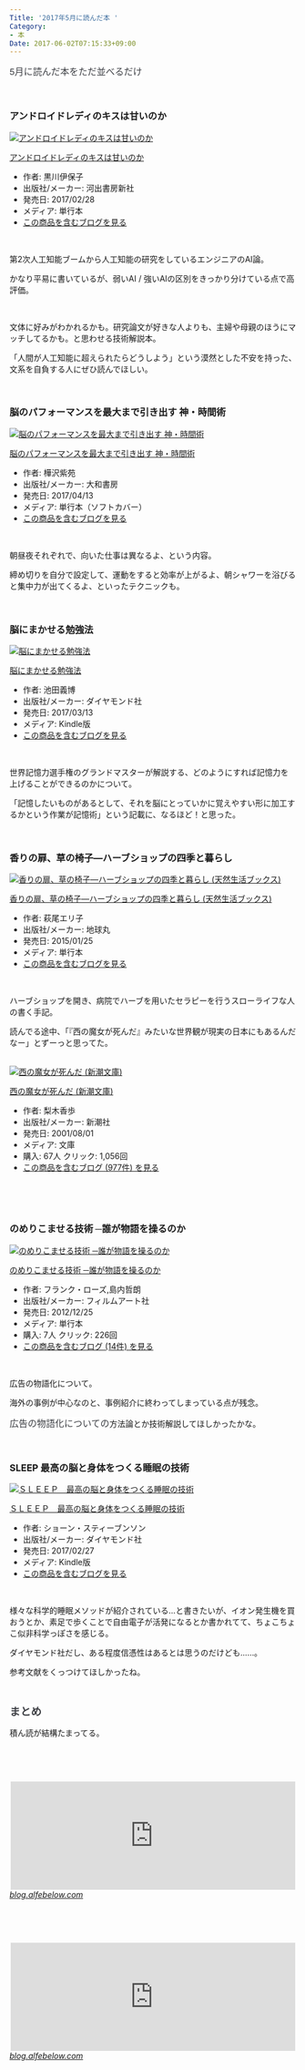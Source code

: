 ```yaml
---
Title: '2017年5月に読んだ本 '
Category:
- 本
Date: 2017-06-02T07:15:33+09:00
---
```


<p><span style="color: #3d3f44; font-family: 'Helvetica Neue', Helvetica, Arial, 'ヒラギノ角ゴ Pro W3', 'Hiragino Kaku Gothic Pro', メイリオ, Meiryo, 'ＭＳ Ｐゴシック', 'MS PGothic', sans-serif; font-size: 16px; font-style: normal; font-variant-ligatures: normal; font-variant-caps: normal; font-weight: normal; letter-spacing: normal; orphans: 2; text-align: start; text-indent: 0px; text-transform: none; white-space: normal; widows: 2; word-spacing: 0px; -webkit-text-stroke-width: 0px; background-color: #ffffff; text-decoration-style: initial; text-decoration-color: initial; display: inline !important; float: none;">5月に読んだ本をただ並べるだけ</span></p>
<p> </p>

### アンドロイドレディのキスは甘いのか

<div class="freezed">
<div class="external-link-detail"><a href="http://www.amazon.co.jp/exec/obidos/ASIN/4309247954/ab1025-22/"><img class="external-link-detail-image" title="アンドロイドレディのキスは甘いのか" src="https://images-fe.ssl-images-amazon.com/images/I/41Rwb3rY%2BNL._SL160_.jpg" alt="アンドロイドレディのキスは甘いのか" /></a>
<div class="external-link-detail-info">
<p class="external-link-detail-title"><a href="http://www.amazon.co.jp/exec/obidos/ASIN/4309247954/ab1025-22/">アンドロイドレディのキスは甘いのか</a></p>
<ul>
<li><span class="external-link-detail-label">作者:</span> 黒川伊保子</li>
<li><span class="external-link-detail-label">出版社/メーカー:</span> 河出書房新社</li>
<li><span class="external-link-detail-label">発売日:</span> 2017/02/28</li>
<li><span class="external-link-detail-label">メディア:</span> 単行本</li>
<li><a href="http://d.hatena.ne.jp/asin/4309247954/ab1025-22" target="_blank">この商品を含むブログを見る</a></li>
</ul>
</div>
<div class="external-link-detail-foot"> </div>
</div>
</div>
<p>第2次人工知能ブームから人工知能の研究をしているエンジニアのAI論。</p>
<p>かなり平易に書いているが、弱いAI / 強いAIの区別をきっかり分けている点で高評価。</p>
<p> </p>
<p>文体に好みがわかれるかも。研究論文が好きな人よりも、主婦や母親のほうにマッチしてるかも。と思わせる技術解説本。</p>
<p>「人間が人工知能に超えられたらどうしよう」という漠然とした不安を持った、文系を自負する人にぜひ読んでほしい。</p>
<p> </p>

### 脳のパフォーマンスを最大まで引き出す 神・時間術

<div class="freezed">
<div class="external-link-detail"><a href="http://www.amazon.co.jp/exec/obidos/ASIN/4479795820/ab1025-22/"><img class="external-link-detail-image" title="脳のパフォーマンスを最大まで引き出す 神・時間術" src="https://images-fe.ssl-images-amazon.com/images/I/51Y2i3P1aAL._SL160_.jpg" alt="脳のパフォーマンスを最大まで引き出す 神・時間術" /></a>
<div class="external-link-detail-info">
<p class="external-link-detail-title"><a href="http://www.amazon.co.jp/exec/obidos/ASIN/4479795820/ab1025-22/">脳のパフォーマンスを最大まで引き出す 神・時間術</a></p>
<ul>
<li><span class="external-link-detail-label">作者:</span> 樺沢紫苑</li>
<li><span class="external-link-detail-label">出版社/メーカー:</span> 大和書房</li>
<li><span class="external-link-detail-label">発売日:</span> 2017/04/13</li>
<li><span class="external-link-detail-label">メディア:</span> 単行本（ソフトカバー）</li>
<li><a href="http://d.hatena.ne.jp/asin/4479795820/ab1025-22" target="_blank">この商品を含むブログを見る</a></li>
</ul>
</div>
<div class="external-link-detail-foot"> </div>
</div>
</div>
<p>朝昼夜それぞれで、向いた仕事は異なるよ、という内容。</p>
<p>締め切りを自分で設定して、運動をすると効率が上がるよ、朝シャワーを浴びると集中力が出てくるよ、といったテクニックも。</p>
<p> </p>

### 脳にまかせる勉強法

<div class="freezed">
<div class="external-link-detail"><a href="http://www.amazon.co.jp/exec/obidos/ASIN/B06XFPHJ4B/ab1025-22/"><img class="external-link-detail-image" title="脳にまかせる勉強法" src="https://images-fe.ssl-images-amazon.com/images/I/515k3nKjeTL._SL160_.jpg" alt="脳にまかせる勉強法" /></a>
<div class="external-link-detail-info">
<p class="external-link-detail-title"><a href="http://www.amazon.co.jp/exec/obidos/ASIN/B06XFPHJ4B/ab1025-22/">脳にまかせる勉強法</a></p>
<ul>
<li><span class="external-link-detail-label">作者:</span> 池田義博</li>
<li><span class="external-link-detail-label">出版社/メーカー:</span> ダイヤモンド社</li>
<li><span class="external-link-detail-label">発売日:</span> 2017/03/13</li>
<li><span class="external-link-detail-label">メディア:</span> Kindle版</li>
<li><a href="http://d.hatena.ne.jp/asin/B06XFPHJ4B/ab1025-22" target="_blank">この商品を含むブログを見る</a></li>
</ul>
</div>
<div class="external-link-detail-foot"> </div>
</div>
</div>
<p>世界記憶力選手権のグランドマスターが解説する、どのようにすれば記憶力を上げることができるのかについて。</p>
<p>「記憶したいものがあるとして、それを脳にとっていかに覚えやすい形に加工するかという作業が記憶術」という記載に、なるほど！と思った。</p>
<p> </p>

### 香りの扉、草の椅子―ハーブショップの四季と暮らし 

<div class="freezed">
<div class="external-link-detail"><a href="http://www.amazon.co.jp/exec/obidos/ASIN/4860674561/ab1025-22/"><img class="external-link-detail-image" title="香りの扉、草の椅子―ハーブショップの四季と暮らし (天然生活ブックス)" src="https://images-fe.ssl-images-amazon.com/images/I/516fBxqli1L._SL160_.jpg" alt="香りの扉、草の椅子―ハーブショップの四季と暮らし (天然生活ブックス)" /></a>
<div class="external-link-detail-info">
<p class="external-link-detail-title"><a href="http://www.amazon.co.jp/exec/obidos/ASIN/4860674561/ab1025-22/">香りの扉、草の椅子―ハーブショップの四季と暮らし (天然生活ブックス)</a></p>
<ul>
<li><span class="external-link-detail-label">作者:</span> 萩尾エリ子</li>
<li><span class="external-link-detail-label">出版社/メーカー:</span> 地球丸</li>
<li><span class="external-link-detail-label">発売日:</span> 2015/01/25</li>
<li><span class="external-link-detail-label">メディア:</span> 単行本</li>
<li><a href="http://d.hatena.ne.jp/asin/4860674561/ab1025-22" target="_blank">この商品を含むブログを見る</a></li>
</ul>
</div>
<div class="external-link-detail-foot"> </div>
</div>
</div>
<p>ハーブショップを開き、病院でハーブを用いたセラピーを行うスローライフな人の書く手記。</p>
<p>読んでる途中、「『西の魔女が死んだ』みたいな世界観が現実の日本にもあるんだなー」とずーっと思ってた。<br /><br /></p>
<div class="freezed">
<div class="external-link-detail"><a href="http://www.amazon.co.jp/exec/obidos/ASIN/4101253323/ab1025-22/"><img class="external-link-detail-image" title="西の魔女が死んだ (新潮文庫)" src="https://images-fe.ssl-images-amazon.com/images/I/411eu0htNhL._SL160_.jpg" alt="西の魔女が死んだ (新潮文庫)" /></a>
<div class="external-link-detail-info">
<p class="external-link-detail-title"><a href="http://www.amazon.co.jp/exec/obidos/ASIN/4101253323/ab1025-22/">西の魔女が死んだ (新潮文庫)</a></p>
<ul>
<li><span class="external-link-detail-label">作者:</span> 梨木香歩</li>
<li><span class="external-link-detail-label">出版社/メーカー:</span> 新潮社</li>
<li><span class="external-link-detail-label">発売日:</span> 2001/08/01</li>
<li><span class="external-link-detail-label">メディア:</span> 文庫</li>
<li><span class="external-link-detail-label">購入</span>: 67人 <span class="external-link-detail-label">クリック</span>: 1,056回</li>
<li><a href="http://d.hatena.ne.jp/asin/4101253323/ab1025-22" target="_blank">この商品を含むブログ (977件) を見る</a></li>
</ul>
</div>
<div class="external-link-detail-foot"> </div>
</div>
</div>
<p> </p>

### のめりこませる技術 ─誰が物語を操るのか

<div class="freezed">
<div class="external-link-detail"><a href="http://www.amazon.co.jp/exec/obidos/ASIN/4845912058/ab1025-22/"><img class="external-link-detail-image" title="のめりこませる技術 ─誰が物語を操るのか" src="https://images-fe.ssl-images-amazon.com/images/I/61Akey5H0HL._SL160_.jpg" alt="のめりこませる技術 ─誰が物語を操るのか" /></a>
<div class="external-link-detail-info">
<p class="external-link-detail-title"><a href="http://www.amazon.co.jp/exec/obidos/ASIN/4845912058/ab1025-22/">のめりこませる技術 ─誰が物語を操るのか</a></p>
<ul>
<li><span class="external-link-detail-label">作者:</span> フランク・ローズ,島内哲朗</li>
<li><span class="external-link-detail-label">出版社/メーカー:</span> フィルムアート社</li>
<li><span class="external-link-detail-label">発売日:</span> 2012/12/25</li>
<li><span class="external-link-detail-label">メディア:</span> 単行本</li>
<li><span class="external-link-detail-label">購入</span>: 7人 <span class="external-link-detail-label">クリック</span>: 226回</li>
<li><a href="http://d.hatena.ne.jp/asin/4845912058/ab1025-22" target="_blank">この商品を含むブログ (14件) を見る</a></li>
</ul>
</div>
<div class="external-link-detail-foot"> </div>
</div>
</div>
<p>広告の物語化について。</p>
<p>海外の事例が中心なのと、事例紹介に終わってしまっている点が残念。</p>
<p><span style="color: #3d3f44; font-family: 'Helvetica Neue', Helvetica, Arial, 'ヒラギノ角ゴ Pro W3', 'Hiragino Kaku Gothic Pro', メイリオ, Meiryo, 'ＭＳ Ｐゴシック', 'MS PGothic', sans-serif; font-size: 16px; font-style: normal; font-variant-ligatures: normal; font-variant-caps: normal; font-weight: normal; letter-spacing: normal; orphans: 2; text-align: start; text-indent: 0px; text-transform: none; white-space: normal; widows: 2; word-spacing: 0px; -webkit-text-stroke-width: 0px; background-color: #ffffff; text-decoration-style: initial; text-decoration-color: initial; display: inline !important; float: none;">広告の物語化についての</span>方法論とか技術解説してほしかったかな。</p>
<p> </p>

### SLEEP 最高の脳と身体をつくる睡眠の技術

<div class="freezed">
<div class="external-link-detail"><a href="http://www.amazon.co.jp/exec/obidos/ASIN/B06W9P5NND/ab1025-22/"><img class="external-link-detail-image" title="ＳＬＥＥＰ　最高の脳と身体をつくる睡眠の技術" src="https://images-fe.ssl-images-amazon.com/images/I/517uSDihzxL._SL160_.jpg" alt="ＳＬＥＥＰ　最高の脳と身体をつくる睡眠の技術" /></a>
<div class="external-link-detail-info">
<p class="external-link-detail-title"><a href="http://www.amazon.co.jp/exec/obidos/ASIN/B06W9P5NND/ab1025-22/">ＳＬＥＥＰ　最高の脳と身体をつくる睡眠の技術</a></p>
<ul>
<li><span class="external-link-detail-label">作者:</span> ショーン・スティーブンソン</li>
<li><span class="external-link-detail-label">出版社/メーカー:</span> ダイヤモンド社</li>
<li><span class="external-link-detail-label">発売日:</span> 2017/02/27</li>
<li><span class="external-link-detail-label">メディア:</span> Kindle版</li>
<li><a href="http://d.hatena.ne.jp/asin/B06W9P5NND/ab1025-22" target="_blank">この商品を含むブログを見る</a></li>
</ul>
</div>
<div class="external-link-detail-foot"> </div>
</div>
</div>
<p>様々な科学的睡眠メソッドが紹介されている…と書きたいが、イオン発生機を買おうとか、素足で歩くことで自由電子が活発になるとか書かれてて、ちょこちょこ似非科学っぽさを感じる。</p>
<p>ダイヤモンド社だし、ある程度信憑性はあるとは思うのだけども……。</p>
<p>参考文献をくっつけてほしかったね。</p>
<p> </p>
<p><span style="color: #3d3f44; font-family: 'Helvetica Neue', Helvetica, Arial, 'ヒラギノ角ゴ Pro W3', 'Hiragino Kaku Gothic Pro', メイリオ, Meiryo, 'ＭＳ Ｐゴシック', 'MS PGothic', sans-serif; font-size: 18.72px; font-style: normal; font-variant-ligatures: normal; font-variant-caps: normal; font-weight: bold; letter-spacing: normal; orphans: 2; text-align: start; text-indent: 0px; text-transform: none; white-space: normal; widows: 2; word-spacing: 0px; -webkit-text-stroke-width: 0px; background-color: #ffffff; text-decoration-style: initial; text-decoration-color: initial; display: inline !important; float: none;">まとめ</span></p>
<p>積ん読が結構たまってる。</p>
<p> </p>
<p> </p>
<p><iframe class="embed-card embed-blogcard" style="display: block; width: 100%; height: 190px; max-width: 500px; margin: auto;" title="2017年4月に読んだ本  - FUN YOU BLOG" src="http://blog.alfebelow.com/embed/2017/05/03/2017%E5%B9%B44%E6%9C%88%E3%81%AB%E8%AA%AD%E3%82%93%E3%81%A0%E6%9C%AC_" frameborder="0" scrolling="no"></iframe><cite class="hatena-citation"><a href="http://blog.alfebelow.com/entry/2017/05/03/2017%E5%B9%B44%E6%9C%88%E3%81%AB%E8%AA%AD%E3%82%93%E3%81%A0%E6%9C%AC_">blog.alfebelow.com</a></cite></p>
<p> </p>
<p> </p>
<p><iframe class="embed-card embed-blogcard" style="display: block; width: 100%; height: 190px; max-width: 500px; margin: auto;" title="2017年3月に読んだ本 - FUN YOU BLOG" src="http://blog.alfebelow.com/embed/2017/04/01/2017%E5%B9%B43%E6%9C%88%E3%81%AB%E8%AA%AD%E3%82%93%E3%81%A0%E6%9C%AC" frameborder="0" scrolling="no"></iframe><cite class="hatena-citation"><a href="http://blog.alfebelow.com/entry/2017/04/01/2017%E5%B9%B43%E6%9C%88%E3%81%AB%E8%AA%AD%E3%82%93%E3%81%A0%E6%9C%AC">blog.alfebelow.com</a></cite></p>
<p> </p>

